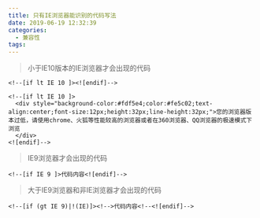 ```yaml
---
title: 只有IE浏览器能识别的代码写法
date: 2019-06-19 12:32:39
categories:
  - 兼容性
tags: 
---
```


> 小于IE10版本的IE浏览器才会出现的代码

<code>&lt;!--[if lt IE 10 ]&gt;&lt;![endif]--&gt;</code>
```
<!--[if lt IE 10 ]>
  <div style="background-color:#fdf5e4;color:#fe5c02;text-align:center;font-size:12px;height:32px;line-height:32px;">您的浏览器版本过低，请使用chrome、火狐等性能较高的浏览器或者在360浏览器、QQ浏览器的极速模式下浏览
  </div> 
<![endif]-->
  ```
> IE9浏览器才会出现的代码
```
<!--[if IE 9 ]>代码内容<![endif]-->
```
> 大于IE9浏览器和非IE浏览器才会出现的代码
```
<!--[if (gt IE 9)|!(IE)]><!-->代码内容<!--<![endif]-->
```

